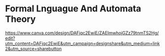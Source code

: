 # Formal Lnguague And Automata Theory
https://www.canva.com/design/DAFjqc2EwiE/ZAEImwhojGZz79tnmTS2Hg/edit?utm_content=DAFjqc2EwiE&utm_campaign=designshare&utm_medium=link2&utm_source=sharebutton
